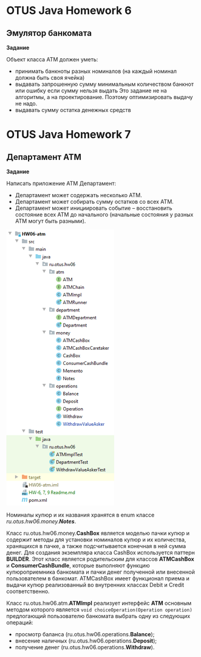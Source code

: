 # OTUS Java Homework 6
## Эмулятор банкомата

**Задание**

Объект класса АТМ должен уметь:
- принимать банкноты разных номиналов (на каждый номинал должна быть своя ячейка)
- выдавать запрошенную сумму минимальным количеством банкнот или ошибку если сумму нельзя выдать
Это задание не на алгоритмы, а на проектирование.
Поэтому оптимизировать выдачу не надо.
- выдавать сумму остатка денежных средств

# OTUS Java Homework 7
## Департамент ATM

**Задание**

Написать приложение ATM Департамент:
- Департамент может содержать несколько ATM.
- Департамент может собирать сумму остатков со всех ATM.
- Департамент может инициировать событие – восстановить состояние всех
ATM до начального (начальные состояния у разных ATM могут быть
разными).

[![Структура проекта в IDEA](https://github.com/eugenesev/otus-2019-03/blob/master/img/HW-6.png)](https://github.com/eugenesev/otus-2019-03/tree/master/HW06-atm)

Номиналы купюр и их названия хранятся в enum классе *ru.otus.hw06.money.**Notes***.

Класс ru.otus.hw06.money.**CashBox** является моделью пачки купюр и содержит методы для установки номиналов купюр и их количества, хранящихся в пачке, а также подсчитывается конечная в ней сумма денег. Для создания экземпляра класса CashBox используется паттерн **BUILDER**. Этот класс является родительским для классов **ATMCashBox** и **ConsumerCashBundle**, которые выполняют функцию купюроприемника банкомата и пачки денег полученной или внесенной пользователем в банкомат. ATMCashBox имеет функционал приема и выдачи купюр реализованный во внутренних классах Debit и Credit соответственно.

Класс ru.otus.hw06.atm.**ATMImpl** реализует интерфейс **ATM** основным методом которого является `void choiceOperation(Operation operation)` предлогающий пользователю банкомата выбрать одну из следующих операций:
- просмотр баланса (ru.otus.hw06.operations.**Balance**);
- внесение наличных (ru.otus.hw06.operations.**Deposit**);
- получение денег (ru.otus.hw06.operations.**Withdraw**).
